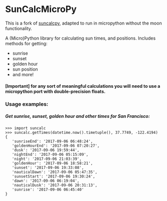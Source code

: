 # SunCalcMicroPy

This is a fork of [suncalcpy](https://github.com/Broham/suncalcPy), adapted to run in micropython without the moon functionality.

A (Micro)Python library for calculating sun times, and positions.  Includes methods for getting:

 * sunrise
 * sunset 
 * golden hour
 * sun position 
 * and more!

 #### [Important] for any sort of meaningful calculations you will need to use a micropython port with double-precision floats.


### Usage examples:

##### Get sunrise, sunset, golden hour and other times for San Francisco:

```
>>> import suncalc
>>> suncalc.getTimes(datetime.now().timetuple(), 37.7749, -122.4194)
{
   'sunriseEnd': '2017-09-06 06:48:24', 
   'goldenHourEnd': '2017-09-06 07:20:27', 
   'dusk': '2017-09-06 19:59:44', 
   'nightEnd': '2017-09-06 05:15:09', 
   'night': '2017-09-06 21:03:39', 
   'goldenHour': '2017-09-06 18:58:21', 
   'sunset': '2017-09-06 19:33:08', 
   'nauticalDawn': '2017-09-06 05:47:35', 
   'sunsetStart': '2017-09-06 19:30:24', 
   'dawn': '2017-09-06 06:19:04', 
   'nauticalDusk': '2017-09-06 20:31:13', 
   'sunrise': '2017-09-06 06:45:40'
}
```